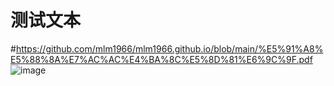 # 测试文本
#https://github.com/mlm1966/mlm1966.github.io/blob/main/%E5%91%A8%E5%88%8A%E7%AC%AC%E4%BA%8C%E5%8D%81%E6%9C%9F.pdf
![image]()
